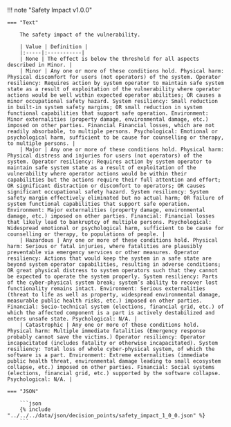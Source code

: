 <!-- This content is autogenerated by doctools.py. Do not Edit. -->
!!! note "Safety Impact v1.0.0"

    === "Text" 
    
        The safety impact of the vulnerability.

        | Value | Definition |
        |:-----|:-----------|
        | None | The effect is below the threshold for all aspects described in Minor. |
        | Minor | Any one or more of these conditions hold. Physical harm: Physical discomfort for users (not operators) of the system. Operator resiliency: Requires action by system operator to maintain safe system state as a result of exploitation of the vulnerability where operator actions would be well within expected operator abilities; OR causes a minor occupational safety hazard. System resiliency: Small reduction in built-in system safety margins; OR small reduction in system functional capabilities that support safe operation. Environment: Minor externalities (property damage, environmental damage, etc.) imposed on other parties. Financial Financial losses, which are not readily absorbable, to multiple persons. Psychological: Emotional or psychological harm, sufficient to be cause for counselling or therapy, to multiple persons. |
        | Major | Any one or more of these conditions hold. Physical harm: Physical distress and injuries for users (not operators) of the system. Operator resiliency: Requires action by system operator to maintain safe system state as a result of exploitation of the vulnerability where operator actions would be within their capabilities but the actions require their full attention and effort; OR significant distraction or discomfort to operators; OR causes significant occupational safety hazard. System resiliency: System safety margin effectively eliminated but no actual harm; OR failure of system functional capabilities that support safe operation. Environment: Major externalities (property damage, environmental damage, etc.) imposed on other parties. Financial: Financial losses that likely lead to bankruptcy of multiple persons. Psychological: Widespread emotional or psychological harm, sufficient to be cause for counselling or therapy, to populations of people. |
        | Hazardous | Any one or more of these conditions hold. Physical harm: Serious or fatal injuries, where fatalities are plausibly preventable via emergency services or other measures. Operator resiliency: Actions that would keep the system in a safe state are beyond system operator capabilities, resulting in adverse conditions; OR great physical distress to system operators such that they cannot be expected to operate the system properly. System resiliency: Parts of the cyber-physical system break; system’s ability to recover lost functionality remains intact. Environment: Serious externalities (threat to life as well as property, widespread environmental damage, measurable public health risks, etc.) imposed on other parties. Financial: Socio-technical system (elections, financial grid, etc.) of which the affected component is a part is actively destabilized and enters unsafe state. Psychological: N/A. |
        | Catastrophic | Any one or more of these conditions hold. Physical harm: Multiple immediate fatalities (Emergency response probably cannot save the victims.) Operator resiliency: Operator incapacitated (includes fatality or otherwise incapacitated). System resiliency: Total loss of whole cyber-physical system, of which the software is a part. Environment: Extreme externalities (immediate public health threat, environmental damage leading to small ecosystem collapse, etc.) imposed on other parties. Financial: Social systems (elections, financial grid, etc.) supported by the software collapse. Psychological: N/A. |
        
    === "JSON"
    
        ```json
        {% include "../../../data/json/decision_points/safety_impact_1_0_0.json" %}
        ```
